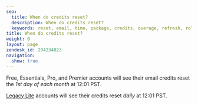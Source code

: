 ```yaml
---
seo:
  title: When do credits reset?
  description: When do credits reset?
  keywords: reset, email, time, package, credits, overage, refresh, roll, over, rollover, day, month
title: When do credits reset?
weight: 0
layout: page
zendesk_id: 204234023
navigation:
  show: true
---
```


Free, Essentials, Pro, and Premier accounts will see their email credits reset the _1st day of each month_ at 12:01 PST.

[Legacy Lite]({{root_url}}/Classroom/Basics/Billing/legacy_lite_plan.html) accounts will see their credits reset _daily_ at 12:01 PST.
